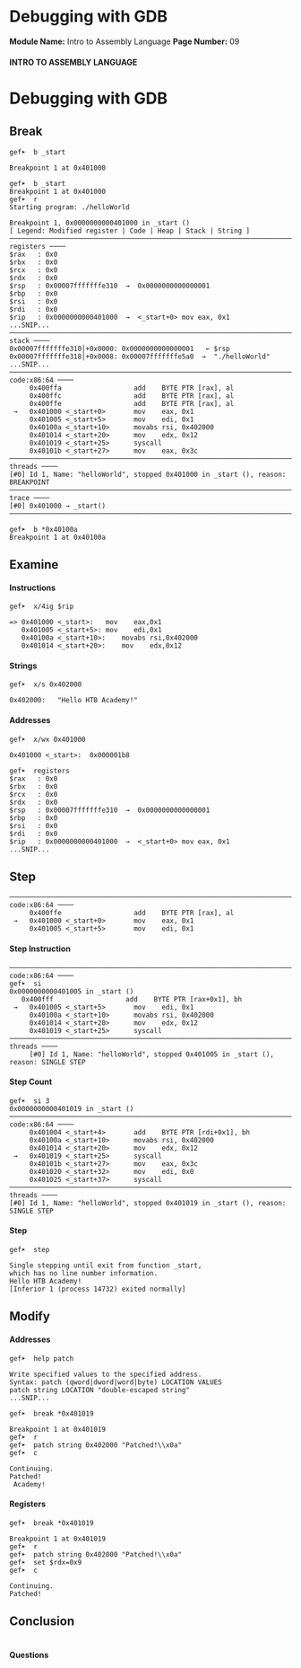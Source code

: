 <!--
 // Platform: Academy
// URL: https://academy.hackthebox.com/module/85/section/877
// Platform Version: V1
// Module ID: 85
// Module Name: Intro to Assembly Language
// Module Difficulty: Medium
// Section ID: 877
// Section Title: Debugging with GDB
// Page Title: Hack The Box - Academy
// Page Number: 09
-->

# Debugging with GDB

**Module Name:** Intro to Assembly Language **Page Number:** 09

#### 

#### INTRO TO ASSEMBLY LANGUAGE

# Debugging with GDB

## Break

``` shell-session
gef➤  b _start

Breakpoint 1 at 0x401000
```

```undefined
gef➤  b _start
Breakpoint 1 at 0x401000
gef➤  r
Starting program: ./helloWorld 

Breakpoint 1, 0x0000000000401000 in _start ()
[ Legend: Modified register | Code | Heap | Stack | String ]
───────────────────────────────────────────────────────────────────────────────────── registers ────
$rax   : 0x0               
$rbx   : 0x0               
$rcx   : 0x0               
$rdx   : 0x0               
$rsp   : 0x00007fffffffe310  →  0x0000000000000001
$rbp   : 0x0               
$rsi   : 0x0               
$rdi   : 0x0               
$rip   : 0x0000000000401000  →  <_start+0> mov eax, 0x1
...SNIP...
───────────────────────────────────────────────────────────────────────────────────────── stack ────
0x00007fffffffe310│+0x0000: 0x0000000000000001	 ← $rsp
0x00007fffffffe318│+0x0008: 0x00007fffffffe5a0  →  "./helloWorld"
...SNIP...
─────────────────────────────────────────────────────────────────────────────────── code:x86:64 ────
     0x400ffa                  add    BYTE PTR [rax], al
     0x400ffc                  add    BYTE PTR [rax], al
     0x400ffe                  add    BYTE PTR [rax], al
 →   0x401000 <_start+0>       mov    eax, 0x1
     0x401005 <_start+5>       mov    edi, 0x1
     0x40100a <_start+10>      movabs rsi, 0x402000
     0x401014 <_start+20>      mov    edx, 0x12
     0x401019 <_start+25>      syscall 
     0x40101b <_start+27>      mov    eax, 0x3c
─────────────────────────────────────────────────────────────────────────────────────── threads ────
[#0] Id 1, Name: "helloWorld", stopped 0x401000 in _start (), reason: BREAKPOINT
───────────────────────────────────────────────────────────────────────────────────────── trace ────
[#0] 0x401000 → _start()
────────────────────────────────────────────────────────────────────────────────────────────────────
```

``` shell-session
gef➤  b *0x40100a
Breakpoint 1 at 0x40100a
```

## Examine

#### Instructions

``` shell-session
gef➤  x/4ig $rip

=> 0x401000 <_start>:	mov    eax,0x1
   0x401005 <_start+5>:	mov    edi,0x1
   0x40100a <_start+10>:	movabs rsi,0x402000
   0x401014 <_start+20>:	mov    edx,0x12
```

#### Strings

``` shell-session
gef➤  x/s 0x402000

0x402000:	"Hello HTB Academy!"
```

#### Addresses

``` shell-session
gef➤  x/wx 0x401000

0x401000 <_start>:	0x000001b8
```

```undefined
gef➤  registers
$rax   : 0x0               
$rbx   : 0x0               
$rcx   : 0x0               
$rdx   : 0x0               
$rsp   : 0x00007fffffffe310  →  0x0000000000000001
$rbp   : 0x0               
$rsi   : 0x0               
$rdi   : 0x0               
$rip   : 0x0000000000401000  →  <_start+0> mov eax, 0x1
...SNIP...
```

## Step

```undefined
─────────────────────────────────────────────────────────────────────────────────── code:x86:64 ────
     0x400ffe                  add    BYTE PTR [rax], al
 →   0x401000 <_start+0>       mov    eax, 0x1
     0x401005 <_start+5>       mov    edi, 0x1
```

#### Step Instruction

```undefined
─────────────────────────────────────────────────────────────────────────────────── code:x86:64 ────
gef➤  si
0x0000000000401005 in _start ()
   0x400fff                  add    BYTE PTR [rax+0x1], bh
 →   0x401005 <_start+5>       mov    edi, 0x1
     0x40100a <_start+10>      movabs rsi, 0x402000
     0x401014 <_start+20>      mov    edx, 0x12
     0x401019 <_start+25>      syscall 
─────────────────────────────────────────────────────────────────────────────────────── threads ────
     [#0] Id 1, Name: "helloWorld", stopped 0x401005 in _start (), reason: SINGLE STEP
```

#### Step Count

```undefined
gef➤  si 3
0x0000000000401019 in _start ()
─────────────────────────────────────────────────────────────────────────────────── code:x86:64 ────
     0x401004 <_start+4>       add    BYTE PTR [rdi+0x1], bh
     0x40100a <_start+10>      movabs rsi, 0x402000
     0x401014 <_start+20>      mov    edx, 0x12
 →   0x401019 <_start+25>      syscall 
     0x40101b <_start+27>      mov    eax, 0x3c
     0x401020 <_start+32>      mov    edi, 0x0
     0x401025 <_start+37>      syscall 
─────────────────────────────────────────────────────────────────────────────────────── threads ────
[#0] Id 1, Name: "helloWorld", stopped 0x401019 in _start (), reason: SINGLE STEP
```

#### Step

``` shell-session
gef➤  step

Single stepping until exit from function _start,
which has no line number information.
Hello HTB Academy!
[Inferior 1 (process 14732) exited normally]
```

## Modify

#### Addresses

``` shell-session
gef➤  help patch

Write specified values to the specified address.
Syntax: patch (qword|dword|word|byte) LOCATION VALUES
patch string LOCATION "double-escaped string"
...SNIP...
```

``` shell-session
gef➤  break *0x401019

Breakpoint 1 at 0x401019
gef➤  r
gef➤  patch string 0x402000 "Patched!\\x0a"
gef➤  c

Continuing.
Patched!
 Academy!
```

#### Registers

``` shell-session
gef➤  break *0x401019

Breakpoint 1 at 0x401019
gef➤  r
gef➤  patch string 0x402000 "Patched!\\x0a"
gef➤  set $rdx=0x9
gef➤  c

Continuing.
Patched!
```

## Conclusion

# 

# 

#### Questions

####